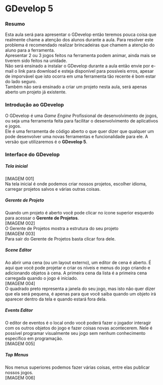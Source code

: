 # GDevelop 5

### Resumo
Esta aula será para apresentar o GDevelop então teremos pouca coisa que realmente chame a atenção dos alunos durante a aula. Para resolver este problema é recomendado realizar brincadeiras que chamem a atenção do aluno para a ferramenta. <br>Apresentar 2 ou 3 jogos feitos na ferramenta podem animar, ainda mais se tiverem sido feitos na unidade.<br>Não será ensinado a instalar o GDevelop durante a aula então envie por e-mail o link para download e esteja disponível para possíveis erros, apesar de imporvável que isto ocorra em uma ferramenta tão recente é bom estar do lado seguro.<br>Também não será ensinado a criar um projeto nesta aula, será apenas aberto um projeto já existente.

### Introdução ao GDevelop
O GDevelop é uma *Game Engine* Profissional de desenvolvimento de jogos, ou seja uma ferramenta feita para facilitar o desenvolvimento de aplicativos e jogos. <br>Ele é uma ferramenta de código aberto o que quer dizer que qualquer um pode desenvolver uma novas ferramentas e funcionalidade para ele. A versão que utilizaremos é o **GDevelop 5**.

### Interface do GDevelop
##### Tela inicial
[IMAGEM 001] <br>
Na tela inicial é onde podemos criar nossos projetos, escolher idioma, carregar projetos salvos e várias outras coisas.
##### Gerente de Projeto
Quando um projeto é aberto você pode clicar no ícone superior esquerdo para acessar o **Gerente de Projetos**.
<br>[IMAGEM 002]<br>
O Gerente de Projetos mostra a estrutura do seu projeto
<br>[IMAGEM 003]<br>
Para sair do Gerente de Projetos basta clicar fora dele.
##### Scene Editor
Ao abrir uma cena (ou um layout externo), um editor de cena é aberto. É aqui que você pode projetar e criar os níveis e menus do jogo criando e adicionando objetos à cena. A primeira cena da lista é a primeira cena carregada quando o jogo é iniciado.
<br>[IMAGEM 004]<br>
O quadrado preto representa a janela do seu jogo, mas isto não quer dizer que ela será pequena, é apenas para que você saiba quando um objeto irá aparecer dentro da tela e quando estará fora dela.
##### Events Editor
O editor de eventos é o local ondo você poderá fazer o jogador interagir com os outros objetos do jogo e fazer coisas novas acontecerem. Nele é possível programar visualmente seu jogo sem nenhum conhecimento específico em programação.
<br>[IMAGEM 005]<br>
##### Top Menus
Nos menus superiores podemos fazer várias coisas, entre elas publicar nossos jogos.
<br>[IMAGEM 006]
